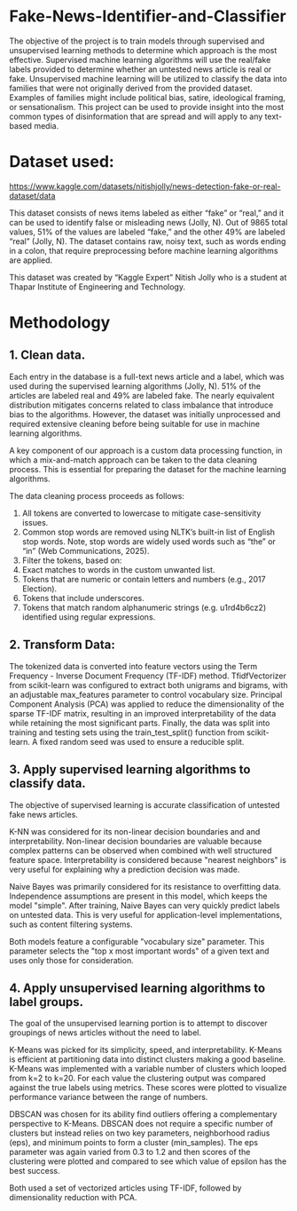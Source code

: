 # Fake-News-Identifier-and-Classifier
The objective of the project is to train models through supervised and unsupervised learning methods to determine which approach is the most effective. Supervised machine learning algorithms will use the real/fake labels provided to determine whether an untested news article is real or fake. Unsupervised machine learning will be utilized to classify the data into families that were not originally derived from the provided dataset. Examples of families might include political bias, satire, ideological framing, or sensationalism. This project can be used to provide insight into the most common types of disinformation that are spread and will apply to any text-based media. 

# Dataset used: 
https://www.kaggle.com/datasets/nitishjolly/news-detection-fake-or-real-dataset/data

This dataset consists of news items labeled as either “fake” or “real,” and it can be used to identify false or misleading news (Jolly, N). Out of 9865 total values,  51% of the values are labeled “fake,”  and the other 49% are labeled “real” (Jolly, N). The dataset contains raw, noisy text, such as words ending in a colon, that require preprocessing before machine learning algorithms are applied. 

This dataset was created by “Kaggle Expert” Nitish Jolly who is a student at Thapar Institute of Engineering and Technology. 

# Methodology 
## 1. Clean data. 
Each entry in the database is a full-text news article and a label, which was used during the supervised learning algorithms (Jolly, N). 51% of the articles are labeled real and 49% are labeled fake. The nearly equivalent distribution mitigates concerns related to class imbalance that introduce bias to the algorithms. However, the dataset was initially unprocessed and required extensive cleaning before being suitable for use in machine learning algorithms. 

A key component of our approach is a custom data processing function, in which a mix-and-match approach can be taken to the data cleaning process. This is essential for preparing the dataset for the machine learning algorithms.

The data cleaning process proceeds as follows:
1. All tokens are converted to lowercase to mitigate case-sensitivity issues.
2. Common stop words are removed using NLTK’s built-in list of English stop words. Note, stop words are
widely used words such as “the” or “in” (Web Communications, 2025).
3. Filter the tokens, based on:
  1. Exact matches to words in the custom unwanted list.
  2. Tokens that are numeric or contain letters and numbers (e.g., 2017 Election).
  3. Tokens that include underscores.
  4. Tokens that match random alphanumeric strings (e.g. u1rd4b6cz2) identified using regular expressions.

## 2. Transform Data: 
The tokenized data is converted into feature vectors using the Term Frequency - Inverse Document Frequency (TF-IDF) method. TfidfVectorizer from scikit-learn was configured to extract both unigrams and bigrams, with an adjustable max_features parameter to control vocabulary size. 
Principal Component Analysis (PCA) was applied to reduce the dimensionality of the sparse TF-IDF matrix, resulting in an improved interpretability of the data while retaining the most significant parts. 
Finally, the data was split into training and testing sets using the train_test_split() function from scikit-learn. A fixed random seed was used to ensure a reducible split. 

## 3. Apply supervised learning algorithms to classify data. 
The objective of supervised learning is accurate classification of untested fake news articles. 

K-NN was considered for its non-linear decision boundaries and and interpretability. Non-linear decision boundaries are valuable because complex patterns can be observed when combined with well structured feature space. Interpretability is considered because "nearest neighbors" is very useful for explaining why a prediction decision was made.

Naive Bayes was primarily considered for its resistance to overfitting data. Independence assumptions are present in this model, which keeps the model "simple". After training, Naive Bayes can very quickly predict labels on untested data. This is very useful for application-level implementations, such as content filtering systems.

Both models feature a configurable "vocabulary size" parameter. This parameter selects the "top x most important words" of a given text and uses only those for consideration.

## 4. Apply unsupervised learning algorithms to label groups.
The goal of the unsupervised learning portion is to attempt to discover groupings of news articles without the need to label. 

K-Means was picked for its simplicity, speed, and interpretability. K-Means is efficient at partitioning data into distinct clusters making a good baseline. K-Means was implemented with a variable number of clusters which looped from k=2 to k=20. For each value the clustering output was compared against the true labels using metrics. These scores were plotted to visualize performance variance between the range of numbers.

DBSCAN was chosen for its ability find outliers offering a complementary perspective to K-Means. DBSCAN does not require a specific number of clusters but instead relies on two key parameters, neighborhood radius (eps), and minimum points to form a cluster (min\_samples). The eps parameter was again varied from 0.3 to 1.2 and then scores of the clustering were plotted and compared to see which value of epsilon has the best success.

Both used a set of vectorized articles using TF-IDF, followed by dimensionality reduction with PCA.  

